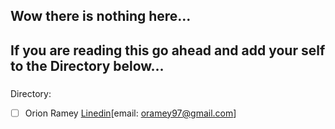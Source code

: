 ## Wow there is nothing here...

## If you are reading this go ahead and add your self to the Directory below...

###
Directory:
- [ ] Orion Ramey [Linedin](https://www.linkedin.com/in/orionramey/)[email: oramey97@gmail.com]
  


